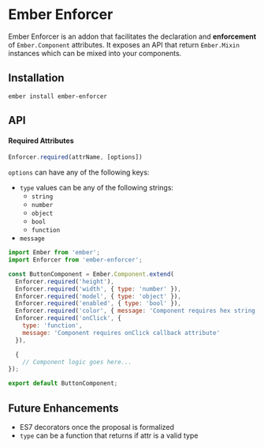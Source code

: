 # Ember Enforcer

Ember Enforcer is an addon that facilitates the declaration and **enforcement**
of `Ember.Component` attributes. It exposes an API that return `Ember.Mixin`
instances which can be mixed into your components.

## Installation

```
ember install ember-enforcer
```

## API

#### Required Attributes

```js
Enforcer.required(attrName, [options])
```

`options` can have any of the following keys:
- `type` values can be any of the following strings:
  - `string`
  - `number`
  - `object`
  - `bool`
  - `function`
- `message`

```js
import Ember from 'ember';
import Enforcer from 'ember-enforcer';

const ButtonComponent = Ember.Component.extend(
  Enforcer.required('height'),
  Enforcer.required('width', { type: 'number' }),
  Enforcer.required('model', { type: 'object' }),
  Enforcer.required('enabled', { type: 'bool' }),
  Enforcer.required('color', { message: 'Component requires hex string attribute' }),
  Enforcer.required('onClick', {
    type: 'function',
    message: 'Component requires onClick callback attribute'
  }),

  {
    // Component logic goes here...
});

export default ButtonComponent;
```

## Future Enhancements

- ES7 decorators once the proposal is formalized
- `type` can be a function that returns if attr is a valid type
